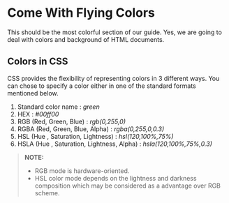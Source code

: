 Come With Flying Colors
=======================

This should be the most colorful section of our guide. Yes, we are going to deal with colors and background of HTML documents.

Colors in CSS
-------------
CSS provides the flexibility of representing colors in 3 different ways. You can chose to specify a color either in one of the standard formats mentioned below.

 1. Standard color name : *green*
 2. HEX : *#00ff00*
 3. RGB (Red, Green, Blue) : *rgb(0,255,0)*
 4. RGBA (Red, Green, Blue, Alpha) : *rgba(0,255,0,0.3)*
 5. HSL (Hue , Saturation, Lightness) : *hsl(120,100%,75%)*
 6. HSLA (Hue , Saturation, Lightness, Alpha) : *hsla(120,100%,75%,0.3)*

> **NOTE:**
>
> - RGB mode is hardware-oriented.
> - HSL color mode depends on the lightness and darkness composition which may be considered as a advantage over RGB scheme.
